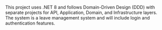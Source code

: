 <!-- Use this file to provide workspace-specific custom instructions to Copilot. For more details, visit https://code.visualstudio.com/docs/copilot/copilot-customization#_use-a-githubcopilotinstructionsmd-file -->

This project uses .NET 8 and follows Domain-Driven Design (DDD) with separate projects for API, Application, Domain, and Infrastructure layers. The system is a leave management system and will include login and authentication features.
